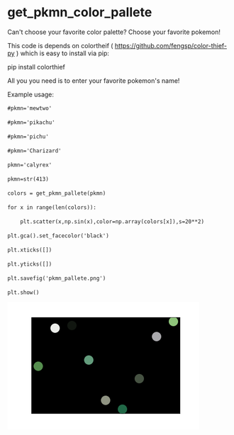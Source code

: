 # get_pkmn_color_pallete
Can't choose your favorite color palette? Choose your favorite pokemon! 

This code is depends on colortheif ( https://github.com/fengsp/color-thief-py ) which is easy to install via pip:

pip install colorthief

All you you need is to enter your favorite pokemon's name!

Example usage:

    #pkmn='mewtwo' 
    
    #pkmn='pikachu'
    
    #pkmn='pichu'

    #pkmn='Charizard'
    
    pkmn='calyrex'
    
    pkmn=str(413)
    
    colors = get_pkmn_pallete(pkmn)
    
    for x in range(len(colors)):
    
        plt.scatter(x,np.sin(x),color=np.array(colors[x]),s=20**2)
        
    plt.gca().set_facecolor('black')
    
    plt.xticks([])
    
    plt.yticks([])
    
    plt.savefig('pkmn_pallete.png')
    
    plt.show()


![pkmn_pallete.png](pkmn_pallete.png)
